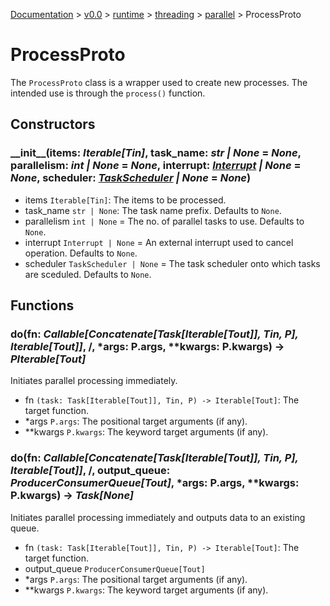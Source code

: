 [Documentation](/docs/documentation.md) >
 [v0.0](/docs/0.0/version.md) >
  [runtime](/docs/0.0/runtime/module.md) >
   [threading](/docs/0.0/runtime/threading/module.md) >
    [parallel](/docs/0.0/runtime/threading/parallel/module.md) >
     ProcessProto

# ProcessProto

The `ProcessProto` class is a wrapper used to create new processes. The intended use is through the `process()` function.

## Constructors

### \_\_init\_\_(items: _Iterable[Tin]_, task_name: _str | None_ = _None_, parallelism: _int | None_ = _None_, interrupt: _[Interrupt](../interrupt.md) | None_ = _None_, scheduler: _[TaskScheduler](../tasks/schedulers/task_scheduler.md) | None_ = _None_)

- items `Iterable[Tin]`: The items to be processed.
- task_name `str | None`: The task name prefix. Defaults to `None`.
- parallelism `int | None` = The no. of parallel tasks to use. Defaults to `None`.
- interrupt `Interrupt | None` = An external interrupt used to cancel operation. Defaults to `None`.
- scheduler `TaskScheduler | None` = The task scheduler onto which tasks are sceduled. Defaults to `None`.

## Functions

### do(fn: _Callable[Concatenate[Task[Iterable[Tout]], Tin, P], Iterable[Tout]]_, /, *args: P.args, **kwargs: P.kwargs) -> _PIterable[Tout]_

Initiates parallel processing immediately.

- fn `(task: Task[Iterable[Tout]], Tin, P) -> Iterable[Tout]`: The target function.
- *args `P.args`: The positional target arguments (if any).
- **kwargs `P.kwargs`: The keyword target arguments (if any).

### do(fn: _Callable[Concatenate[Task[Iterable[Tout]], Tin, P], Iterable[Tout]]_, /, output_queue: _ProducerConsumerQueue[Tout]_, *args: P.args, **kwargs: P.kwargs) -> _Task[None]_

Initiates parallel processing immediately and outputs data to an existing queue.

- fn `(task: Task[Iterable[Tout]], Tin, P) -> Iterable[Tout]`: The target function.
- output_queue `ProducerConsumerQueue[Tout]`
- *args `P.args`: The positional target arguments (if any).
- **kwargs `P.kwargs`: The keyword target arguments (if any).